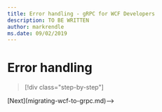 ```yaml
---
title: Error handling - gRPC for WCF Developers
description: TO BE WRITTEN
author: markrendle
ms.date: 09/02/2019
---
```


# Error handling

>[!div class="step-by-step"]
<!-->[Next](migrating-wcf-to-grpc.md)-->
